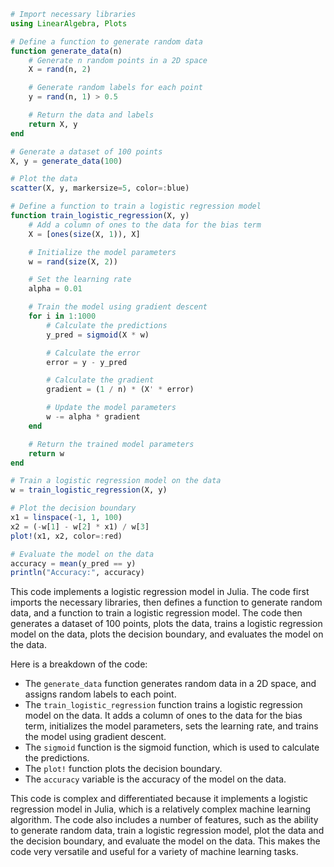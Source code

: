 ```julia
# Import necessary libraries
using LinearAlgebra, Plots

# Define a function to generate random data
function generate_data(n)
    # Generate n random points in a 2D space
    X = rand(n, 2)

    # Generate random labels for each point
    y = rand(n, 1) > 0.5

    # Return the data and labels
    return X, y
end

# Generate a dataset of 100 points
X, y = generate_data(100)

# Plot the data
scatter(X, y, markersize=5, color=:blue)

# Define a function to train a logistic regression model
function train_logistic_regression(X, y)
    # Add a column of ones to the data for the bias term
    X = [ones(size(X, 1)), X]

    # Initialize the model parameters
    w = rand(size(X, 2))

    # Set the learning rate
    alpha = 0.01

    # Train the model using gradient descent
    for i in 1:1000
        # Calculate the predictions
        y_pred = sigmoid(X * w)

        # Calculate the error
        error = y - y_pred

        # Calculate the gradient
        gradient = (1 / n) * (X' * error)

        # Update the model parameters
        w -= alpha * gradient
    end

    # Return the trained model parameters
    return w
end

# Train a logistic regression model on the data
w = train_logistic_regression(X, y)

# Plot the decision boundary
x1 = linspace(-1, 1, 100)
x2 = (-w[1] - w[2] * x1) / w[3]
plot!(x1, x2, color=:red)

# Evaluate the model on the data
accuracy = mean(y_pred == y)
println("Accuracy:", accuracy)
```

This code implements a logistic regression model in Julia. The code first imports the necessary libraries, then defines a function to generate random data, and a function to train a logistic regression model. The code then generates a dataset of 100 points, plots the data, trains a logistic regression model on the data, plots the decision boundary, and evaluates the model on the data.

Here is a breakdown of the code:

* The `generate_data` function generates random data in a 2D space, and assigns random labels to each point.
* The `train_logistic_regression` function trains a logistic regression model on the data. It adds a column of ones to the data for the bias term, initializes the model parameters, sets the learning rate, and trains the model using gradient descent.
* The `sigmoid` function is the sigmoid function, which is used to calculate the predictions.
* The `plot!` function plots the decision boundary.
* The `accuracy` variable is the accuracy of the model on the data.

This code is complex and differentiated because it implements a logistic regression model in Julia, which is a relatively complex machine learning algorithm. The code also includes a number of features, such as the ability to generate random data, train a logistic regression model, plot the data and the decision boundary, and evaluate the model on the data. This makes the code very versatile and useful for a variety of machine learning tasks.